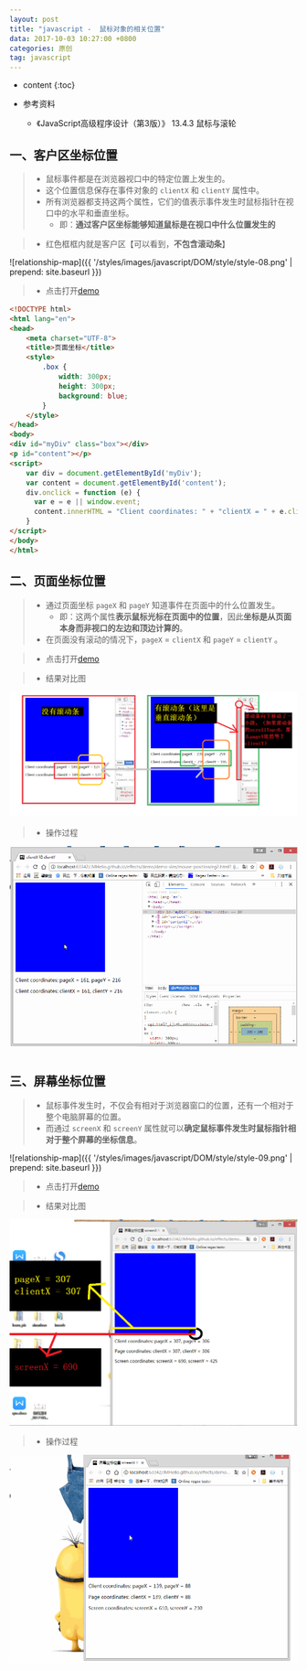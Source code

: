 ```yaml
---
layout: post
title: "javascript -  鼠标对象的相关位置"
data: 2017-10-03 10:27:00 +0800
categories: 原创
tag: javascript
---
```

* content
{:toc}

* 参考资料
    * 《JavaScript高级程序设计（第3版）》 13.4.3 鼠标与滚轮

<!-- more -->

## 一、客户区坐标位置

> * 鼠标事件都是在浏览器视口中的特定位置上发生的。
> * 这个位置信息保存在事件对象的 `clientX` 和 `clientY` 属性中。
> * 所有浏览器都支持这两个属性，它们的值表示事件发生时鼠标指针在视口中的水平和垂直坐标。
>    * 即：**通过客户区坐标能够知道鼠标是在视口中什么位置发生的**
    
> * 红色框框内就是客户区【可以看到，**不包含滚动条**】

![relationship-map]({{ '/styles/images/javascript/DOM/style/style-08.png' | prepend: site.baseurl }})

> * 点击打开[demo](/effects/demo/demo-size/mouse-position/eg1.html)

```html
<!DOCTYPE html>
<html lang="en">
<head>
    <meta charset="UTF-8">
    <title>页面坐标</title>
    <style>
        .box {
            width: 300px;
            height: 300px;
            background: blue;
        }
    </style>
</head>
<body>
<div id="myDiv" class="box"></div>
<p id="content"></p>
<script>
    var div = document.getElementById('myDiv');
    var content = document.getElementById('content');
    div.onclick = function (e) {
      var e = e || window.event;
      content.innerHTML = "Client coordinates: " + "clientX = " + e.clientX + ", clientY = " + e.clientY;
    }
</script>
</body>
</html>
```

## 二、页面坐标位置

> * 通过页面坐标 `pageX` 和 `pageY` 知道事件在页面中的什么位置发生。
>    * 即：这两个属性**表示鼠标光标在页面中的位置**，因此**坐标是从页面本身而非视口的左边和顶边计算的**。
> * 在页面没有滚动的情况下，`pageX` = `clientX` 和 `pageY` = `clientY` 。

> * 点击打开[demo](/effects/demo/demo-size/mouse-position/eg2.html)

> * 结果对比图

![image](/styles/images/javascript/DOM/style/style-14.png)

> * 操作过程

![image](/effects/images/javascript/size/size-01.gif)


## 三、屏幕坐标位置

> * 鼠标事件发生时，不仅会有相对于浏览器窗口的位置，还有一个相对于整个电脑屏幕的位置。
> * 而通过 `screenX` 和 `screenY` 属性就可以**确定鼠标事件发生时鼠标指针相对于整个屏幕的坐标信息**。

![relationship-map]({{ '/styles/images/javascript/DOM/style/style-09.png' | prepend: site.baseurl }})

> * 点击打开[demo](/effects/demo/demo-size/mouse-position/eg3.html)

> * 结果对比图

![image](/styles/images/javascript/DOM/style/style-15.png)

> * 操作过程

![image](/effects/images/javascript/size/size-02.gif)

